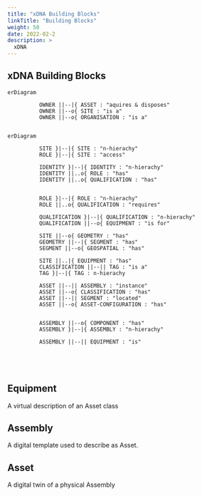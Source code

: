 ```yaml
---
title: "xDNA Building Blocks"
linkTitle: "Building Blocks"
weight: 50
date: 2022-02-2
description: >
  xDNA
---
```


## xDNA Building Blocks

```mermaid
erDiagram

          OWNER ||--|{ ASSET : "aquires & disposes"
          OWNER ||--o{ SITE : "is a"
          OWNER ||--o{ ORGANISATION : "is a"
 

```



```mermaid
erDiagram

          SITE }|--|{ SITE : "n-hierachy"
          ROLE }|--|{ SITE : "access"

          IDENTITY }|--|{ IDENTITY : "n-hierachy"
          IDENTITY ||..o{ ROLE : "has"
          IDENTITY ||..o{ QUALIFICATION : "has"

         
          ROLE }|--|{ ROLE : "n-hierachy"
          ROLE ||..o{ QUALIFICATION : "requires"

          QUALIFICATION }|--|{ QUALIFICATION : "n-hierachy"
          QUALIFICATION ||--o{ EQUIPMENT : "is for"  

          SITE ||--o{ GEOMETRY : "has"
          GEOMETRY ||--|{ SEGMENT : "has"
          SEGMENT ||--o{ GEOSPATIAL : "has"

          SITE ||..|{ EQUIPMENT : "has"
          CLASSIFICATION ||--|| TAG : "is a"
          TAG }|--|{ TAG : n-hierachy

          ASSET ||--|| ASSEMBLY : "instance"
          ASSET ||--o{ CLASSIFICATION : "has"
          ASSET ||--|| SEGMENT : "located"
          ASSET ||--o{ ASSET-CONFIGURATION : "has"


          ASSEMBLY ||--o{ COMPONENT : "has"
          ASSEMBLY }|--|{ ASSEMBLY : "n-hierachy"

          ASSEMBLY ||--|| EQUIPMENT : "is"

 

                    

```

## Equipment

A virtual description of an Asset class

## Assembly

A digital template used to describe as Asset.

## Asset

A digital twin of a physical Assembly
